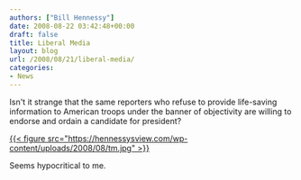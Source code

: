 ```yaml
---
authors: ["Bill Hennessy"]
date: 2008-08-22 03:42:48+00:00
draft: false
title: Liberal Media
layout: blog
url: /2008/08/21/liberal-media/
categories:
- News
---
```


Isn't it strange that the same reporters who refuse to provide life-saving information to American troops under the banner of objectivity are willing to endorse and ordain a candidate for president?

[{{< figure src="https://hennessysview.com/wp-content/uploads/2008/08/tm.jpg" >}}
](https://hennessysview.com/wp-content/uploads/2008/08/tm.jpg)

Seems hypocritical to me.
